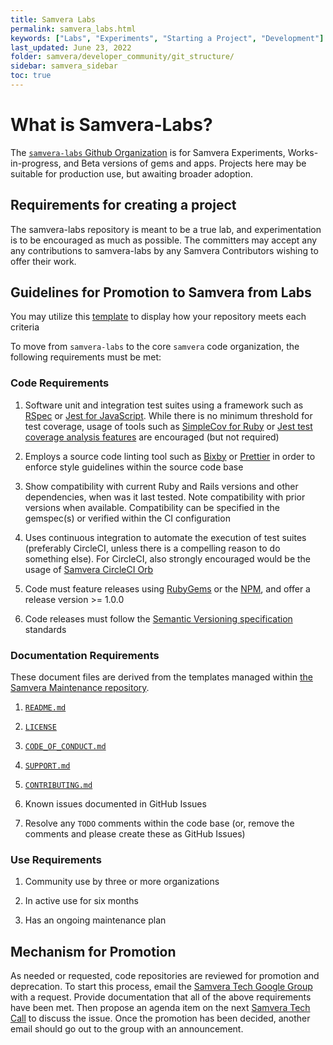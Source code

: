 ```yaml
---
title: Samvera Labs
permalink: samvera_labs.html
keywords: ["Labs", "Experiments", "Starting a Project", "Development"]
last_updated: June 23, 2022
folder: samvera/developer_community/git_structure/
sidebar: samvera_sidebar
toc: true
---
```

# What is Samvera-Labs?

The [`samvera-labs` Github Organization](https://github.com/samvera-labs) is for
Samvera Experiments, Works-in-progress, and Beta versions of gems and apps.
Projects here may be suitable for production use, but awaiting broader adoption.

## Requirements for creating a project
The samvera-labs repository is meant to be a true lab, and experimentation is to be encouraged as much as possible. The committers may accept any any contributions to samvera-labs by any Samvera Contributors wishing to offer their work.

## Guidelines for Promotion to Samvera from Labs
You may utilize this [template](https://docs.google.com/document/d/1pq80frBACLzA_q9cE1ZnMZh4WTiBv6iMUXELligbcv0/edit?usp=sharing) to display how your repository meets each criteria

To move from `samvera-labs` to the core `samvera` code organization, the following requirements must be met:

### Code Requirements

  1. Software unit and integration test suites using a framework such as [RSpec](https://rspec.info/) or [Jest for JavaScript](https://jestjs.io/). While there is no minimum threshold for test coverage, usage of tools such as [SimpleCov for Ruby](https://github.com/simplecov-ruby/simplecov) or [Jest test coverage analysis features](https://jestjs.io/docs/configuration#collectcoverage-boolean) are encouraged (but not required)

  1. Employs a source code linting tool such as [Bixby](https://github.com/samvera/bixby) or [Prettier](https://github.com/prettier/prettier) in order to enforce style guidelines within the source code base
 
  1. Show compatibility with current Ruby and Rails versions and other dependencies, when was it last tested. Note compatibility with prior versions when available. Compatibility can be specified in the gemspec(s) or verified within the CI configuration

  1. Uses continuous integration to automate the execution of test suites (preferably CircleCI, unless there is a compelling reason to do something else). For CircleCI, also strongly encouraged would be the usage of [Samvera CircleCI Orb](https://github.com/samvera/samvera-circleci-orb)

  1. Code must feature releases using [RubyGems](https://rubygems.org/) or the [NPM](https://www.npmjs.com/), and offer a release version >= 1.0.0

  1. Code releases must follow the [Semantic Versioning specification](https://semver.org/) standards

### Documentation Requirements
These document files are derived from the templates managed within [the Samvera Maintenance repository](https://github.com/samvera/maintenance).

  1. [`README.md`](https://github.com/samvera/maintenance/blob/main/templates/README.md)

  1. [`LICENSE`](https://github.com/samvera/maintenance/blob/main/templates/LICENSE)

  1. [`CODE_OF_CONDUCT.md`](https://github.com/samvera/maintenance/blob/main/templates/CODE_OF_CONDUCT.md)

  1. [`SUPPORT.md`](https://github.com/samvera/maintenance/blob/main/templates/SUPPORT.md)

  1. [`CONTRIBUTING.md`](https://github.com/samvera/maintenance/blob/main/templates/CONTRIBUTING.md)

  1. Known issues documented in GitHub Issues

  1. Resolve any `TODO` comments within the code base (or, remove the comments and please create these as GitHub Issues)

### Use Requirements

  1. Community use by three or more organizations

  1. In active use for six months

  1. Has an ongoing maintenance plan

## Mechanism for Promotion

As needed or requested, code repositories are reviewed for promotion and deprecation. To start this process, email the [Samvera Tech Google Group](https://groups.google.com/g/samvera-tech) with a request. Provide documentation that all of the above requirements have been met. Then propose an agenda item on the next [Samvera Tech Call](https://samvera.atlassian.net/wiki/spaces/samvera/pages/405211059/Notes+from+Tech+Meetings+and+Calls) to discuss the issue. Once the promotion has been decided, another email should go out to the group with an announcement.

